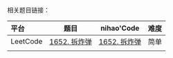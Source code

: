 相关题目链接：

| 平台     | 题目                                                         | nihao'Code                                                   | 难度 |
| :------- | ------------------------------------------------------------ | ------------------------------------------------------------ | ---- |
| LeetCode | [1652. 拆炸弹](https://leetcode.cn/problems/defuse-the-bomb/) | [1652. 拆炸弹](https://github.com/xuhaodong1/nihao_algorithm_notes/blob/133d7b08b992a6b70e0eb70380ae9efe258fdce5/LeetCode/PrefixSum.swift#L13-L26) | 简单 |
|          |                                                              |                                                              |      |

